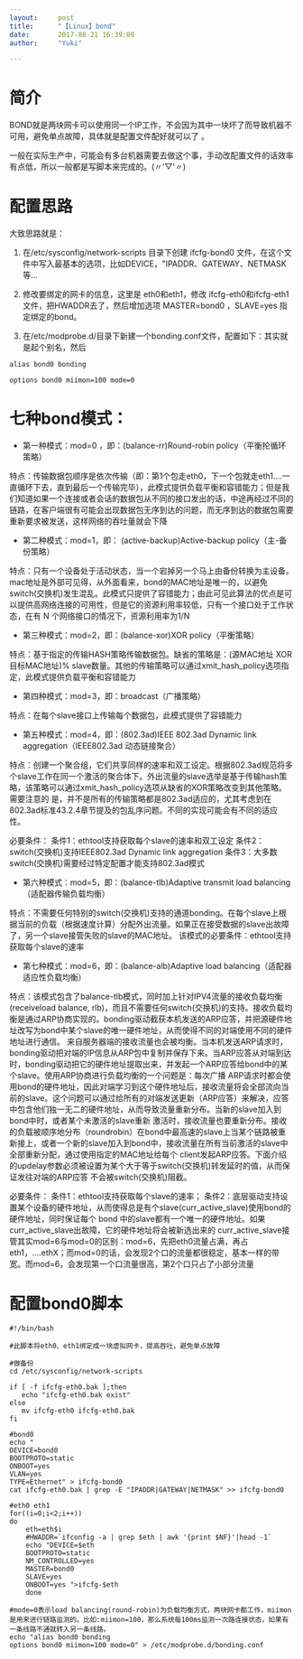 ```yaml
---
layout:     post
title:      "【Linux】bond"
date:       2017-08-21 16:39:00
author:     "Yuki"

---
```


# 简介

BOND就是两块网卡可以使用同一个IP工作，不会因为其中一块坏了而导致机器不可用，避免单点故障，具体就是配置文件配好就可以了 。

一般在实际生产中，可能会有多台机器需要去做这个事，手动改配置文件的话效率有点低，所以一般都是写脚本来完成的。(〃'▽'〃)

# 配置思路

大致思路就是：

1. 在/etc/sysconfig/network-scripts 目录下创建 ifcfg-bond0 文件，在这个文件中写入最基本的选项，比如DEVICE，"IPADDR、GATEWAY、NETMASK等...

2. 修改要绑定的网卡的信息，这里是 eth0和eth1，修改 ifcfg-eth0和ifcfg-eth1文件，把HWADDR去了，然后增加选项 MASTER=bond0
，SLAVE=yes 指定绑定的bond。

3. 在/etc/modprobe.d/目录下新建一个bonding.conf文件，配置如下：其实就是起个别名，然后

`alias bond0 bonding`

`options bond0 miimon=100 mode=0`


# 七种bond模式：

* 第一种模式：mod=0 ，即：(balance-rr)Round-robin policy（平衡抡循环策略）

特点：传输数据包顺序是依次传输（即：第1个包走eth0，下一个包就走eth1….一直循环下去，直到最后一个传输完毕），此模式提供负载平衡和容错能力；但是我们知道如果一个连接或者会话的数据包从不同的接口发出的话，中途再经过不同的链路，在客户端很有可能会出现数据包无序到达的问题，而无序到达的数据包需要重新要求被发送，这样网络的吞吐量就会下降
 
* 第二种模式：mod=1，即： (active-backup)Active-backup policy（主-备份策略）

特点：只有一个设备处于活动状态，当一个宕掉另一个马上由备份转换为主设备。mac地址是外部可见得，从外面看来，bond的MAC地址是唯一的，以避免switch(交换机)发生混乱。此模式只提供了容错能力；由此可见此算法的优点是可以提供高网络连接的可用性，但是它的资源利用率较低，只有一个接口处于工作状态，在有 N 个网络接口的情况下，资源利用率为1/N
 
* 第三种模式：mod=2，即：(balance-xor)XOR policy（平衡策略）

特点：基于指定的传输HASH策略传输数据包。缺省的策略是：(源MAC地址 XOR 目标MAC地址)% slave数量。其他的传输策略可以通过xmit_hash_policy选项指定，此模式提供负载平衡和容错能力
 
* 第四种模式：mod=3，即：broadcast（广播策略）

特点：在每个slave接口上传输每个数据包，此模式提供了容错能力
 
* 第五种模式：mod=4，即：(802.3ad)IEEE 802.3ad Dynamic link aggregation（IEEE802.3ad 动态链接聚合）

特点：创建一个聚合组，它们共享同样的速率和双工设定。根据802.3ad规范将多个slave工作在同一个激活的聚合体下。外出流量的slave选举是基于传输hash策略，该策略可以通过xmit_hash_policy选项从缺省的XOR策略改变到其他策略。需要注意的 是，并不是所有的传输策略都是802.3ad适应的，尤其考虑到在802.3ad标准43.2.4章节提及的包乱序问题。不同的实现可能会有不同的适应 性。

必要条件：
条件1：ethtool支持获取每个slave的速率和双工设定
条件2：switch(交换机)支持IEEE802.3ad Dynamic link aggregation
条件3：大多数switch(交换机)需要经过特定配置才能支持802.3ad模式
 
* 第六种模式：mod=5，即：(balance-tlb)Adaptive transmit load balancing（适配器传输负载均衡）

特点：不需要任何特别的switch(交换机)支持的通道bonding。在每个slave上根据当前的负载（根据速度计算）分配外出流量。如果正在接受数据的slave出故障了，另一个slave接管失败的slave的MAC地址。
该模式的必要条件：ethtool支持获取每个slave的速率
 
* 第七种模式：mod=6，即：(balance-alb)Adaptive load balancing（适配器适应性负载均衡）

特点：该模式包含了balance-tlb模式，同时加上针对IPV4流量的接收负载均衡(receiveload balance, rlb)，而且不需要任何switch(交换机)的支持。接收负载均衡是通过ARP协商实现的。bonding驱动截获本机发送的ARP应答，并把源硬件地址改写为bond中某个slave的唯一硬件地址，从而使得不同的对端使用不同的硬件地址进行通信。
来自服务器端的接收流量也会被均衡。当本机发送ARP请求时，bonding驱动把对端的IP信息从ARP包中复制并保存下来。当ARP应答从对端到达时，bonding驱动把它的硬件地址提取出来，并发起一个ARP应答给bond中的某个slave。使用ARP协商进行负载均衡的一个问题是：每次广播 ARP请求时都会使用bond的硬件地址，因此对端学习到这个硬件地址后，接收流量将会全部流向当前的slave。这个问题可以通过给所有的对端发送更新（ARP应答）来解决，应答中包含他们独一无二的硬件地址，从而导致流量重新分布。当新的slave加入到bond中时，或者某个未激活的slave重新 激活时，接收流量也要重新分布。接收的负载被顺序地分布（roundrobin）在bond中最高速的slave上当某个链路被重新接上，或者一个新的slave加入到bond中，接收流量在所有当前激活的slave中全部重新分配，通过使用指定的MAC地址给每个 client发起ARP应答。下面介绍的updelay参数必须被设置为某个大于等于switch(交换机)转发延时的值，从而保证发往对端的ARP应答 不会被switch(交换机)阻截。

必要条件：
条件1：ethtool支持获取每个slave的速率；
条件2：底层驱动支持设置某个设备的硬件地址，从而使得总是有个slave(curr_active_slave)使用bond的硬件地址，同时保证每个 bond 中的slave都有一个唯一的硬件地址。如果curr_active_slave出故障，它的硬件地址将会被新选出来的 curr_active_slave接管其实mod=6与mod=0的区别：mod=6，先把eth0流量占满，再占eth1，….ethX；而mod=0的话，会发现2个口的流量都很稳定，基本一样的带宽。而mod=6，会发现第一个口流量很高，第2个口只占了小部分流量


# 配置bond0脚本

	#!/bin/bash
	
	#此脚本将eth0、eth1绑定成一块虚拟网卡，提高吞吐，避免单点故障
	
	#做备份
	cd /etc/sysconfig/network-scripts
	
	if [ -f ifcfg-eth0.bak ];then
	   echo "ifcfg-eth0.bak exist"
	else
	   mv ifcfg-eth0 ifcfg-eth0.bak
	fi
	
	#bond0
	echo "
	DEVICE=bond0
	BOOTPROTO=static
	ONBOOT=yes
	VLAN=yes
	TYPE=Ethernet" > ifcfg-bond0
	cat ifcfg-eth0.bak | grep -E "IPADDR|GATEWAY|NETMASK" >> ifcfg-bond0
	
	#eth0 eth1
	for((i=0;i<2;i++))
	do
	    eth=eth$i
	    #HWADDR=`ifconfig -a | grep $eth | awk '{print $NF}'|head -1`
	    echo "DEVICE=$eth
	    BOOTPROTO=static
	    NM_CONTROLLED=yes
	    MASTER=bond0
	    SLAVE=yes
	    ONBOOT=yes ">ifcfg-$eth
	    done
	
	#mode=0表示load balancing(round-robin)为负载均衡方式，两块网卡都工作，miimon是用来进行链路监测的。比如:miimon=100，那么系统每100ms监测一次路连接状态，如果有一条线路不通就转入另一条线路。	
	echo "alias bond0 bonding
	options bond0 miimon=100 mode=0" > /etc/modprobe.d/bonding.conf


